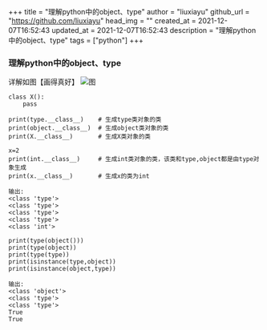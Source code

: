 
+++
title = "理解python中的object、type"
author = "liuxiayu"
github_url = "https://github.com/liuxiayu"
head_img = ""
created_at = 2021-12-07T16:52:43
updated_at = 2021-12-07T16:52:43
description = "理解python中的object、type"
tags = ["python"]
+++
### 理解python中的object、type

详解如图【画得真好】
![图](http://111.229.10.101:8888/group1/M00/00/00/CgAQBmGvO5eAAxz9AAIxpbpRVjE610.png)


```
class X():
    pass

print(type.__class__)    # 生成type类对象的类
print(object.__class__)  # 生成object类对象的类
print(X.__class__)       # 生成X类对象的类

x=2
print(int.__class__)     # 生成int类对象的类，该类和type,object都是由type对象生成
print(x.__class__)       # 生成x的类为int

输出:
<class 'type'>
<class 'type'>
<class 'type'>
<class 'type'>
<class 'int'>

```

```
print(type(object()))
print(type(object))
print(type(type))
print(isinstance(type,object))
print(isinstance(object,type))

输出:
<class 'object'>
<class 'type'>
<class 'type'>
True
True
```

